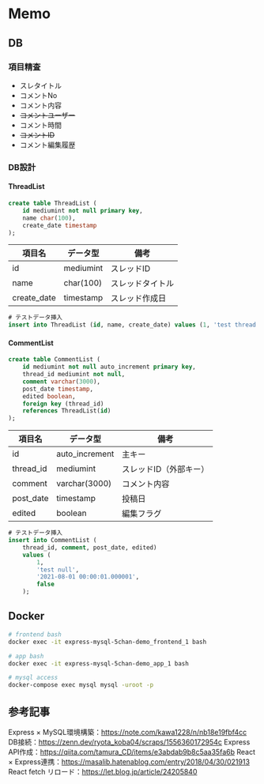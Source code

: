 # Memo

## DB

### 項目精査

* スレタイトル
* コメントNo
* コメント内容
* ~~コメントユーザー~~
* コメント時間
* ~~コメントID~~
* コメント編集履歴

### DB設計

#### ThreadList

```sql
create table ThreadList (
    id mediumint not null primary key,
    name char(100),
    create_date timestamp
);
```

| 項目名 | データ型 | 備考 |
| --- | --- | --- |
| id | mediumint | スレッドID |
| name | char(100) | スレッドタイトル |
| create_date | timestamp | スレッド作成日 |

```sql
# テストデータ挿入
insert into ThreadList (id, name, create_date) values (1, 'test thread name', '2021-08-01 00:00:01.000000');
```

#### CommentList

```sql
create table CommentList (
    id mediumint not null auto_increment primary key,
    thread_id mediumint not null,
    comment varchar(3000),
    post_date timestamp,
    edited boolean,
    foreign key (thread_id)
    references ThreadList(id)
);
```

| 項目名 | データ型 | 備考 |
| --- | --- | --- |
| id | auto_increment | 主キー |
| thread_id | mediumint | スレッドID（外部キー） |
| comment | varchar(3000) | コメント内容 |
| post_date | timestamp | 投稿日 |
| edited | boolean | 編集フラグ |

```sql
# テストデータ挿入
insert into CommentList (
    thread_id, comment, post_date, edited)
    values (
        1, 
        'test null', 
        '2021-08-01 00:00:01.000001',
        false
    );
```

## Docker

```bash
# frontend bash
docker exec -it express-mysql-5chan-demo_frontend_1 bash

# app bash
docker exec -it express-mysql-5chan-demo_app_1 bash

# mysql access
docker-compose exec mysql mysql -uroot -p
```

## 参考記事

Express × MySQL環境構築：https://note.com/kawa1228/n/nb18e19fbf4cc  
DB接続：https://zenn.dev/ryota_koba04/scraps/1556360172954c
Express API作成：https://qiita.com/tamura_CD/items/e3abdab9b8c5aa35fa6b
React × Express連携：https://masalib.hatenablog.com/entry/2018/04/30/021913  
React fetch リロード：https://let.blog.jp/article/24205840